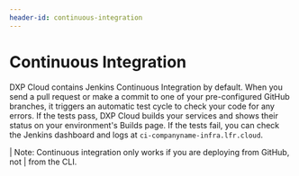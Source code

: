 ```yaml
---
header-id: continuous-integration
---
```


# Continuous Integration

DXP Cloud contains Jenkins Continuous Integration by default. When you send a
pull request or make a commit to one of your pre-configured GitHub branches, it
triggers an automatic test cycle to check your code for any errors. If the tests
pass, DXP Cloud builds your services and shows their status on your
environment's Builds page. If the tests fail, you can check the Jenkins
dashboard and logs at `ci-companyname-infra.lfr.cloud`. 

| Note: Continuous integration only works if you are deploying from GitHub, not
| from the CLI. 
